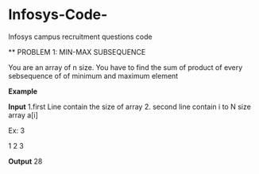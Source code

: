 # Infosys-Code-
Infosys campus recruitment questions code

**
PROBLEM 1:
MIN-MAX SUBSEQUENCE

You are an array of n size.
You have to find the sum of product of every sebsequence of of minimum and maximum element

**Example**

**Input**
1.first Line contain the size of array 
2. second line contain i to N size array a[i]

Ex:
3

1 2 3

**Output**
28
